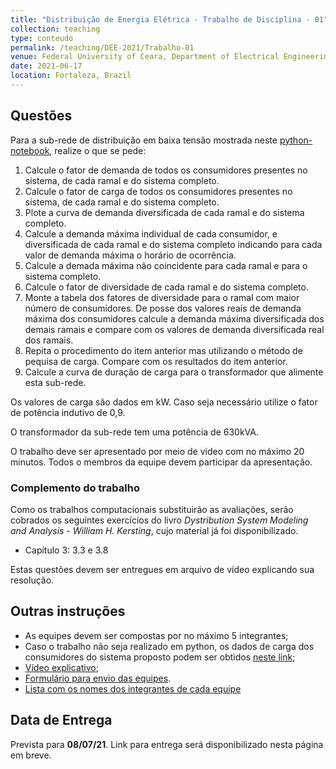 ```yaml
---
title: "Distribuição de Energia Elétrica - Trabalho de Disciplina - 01"
collection: teaching
type: conteudo
permalink: /teaching/DEE-2021/Trabalho-01
venue: Federal University of Ceara, Department of Electrical Engineering
date: 2021-06-17
location: Fortaleza, Brazil
---
```


## Questões
Para a sub-rede de distribuição em baixa tensão mostrada neste [python-notebook](https://colab.research.google.com/drive/1k-CpdoqG29omK5NKl7GvC6tZIgzlA_62?usp=sharing), realize o que se pede: 
1. Calcule o fator de demanda de todos os consumidores presentes no sistema, de cada ramal e do sistema completo.
2. Calcule o fator de carga de todos os consumidores presentes no sistema, de cada ramal e do sistema completo.
3. Plote a curva de demanda diversificada de cada ramal e do sistema completo.
4. Calcule a demanda máxima individual de cada consumidor, e diversificada de cada ramal e do sistema completo indicando para cada valor de demanda máxima o horário de ocorrência.
5. Calcule a demada máxima não coincidente para cada ramal e para o sistema completo.
6. Calcule o fator de diversidade de cada ramal e do sistema completo.
7. Monte a tabela dos fatores de diversidade para o ramal com maior número de consumidores. De posse dos valores reais de demanda máxima dos consumidores calcule a demanda máxima diversificada dos demais ramais e compare com os valores de demanda diversificada real dos ramais.
8. Repita o procedimento do item anterior mas utilizando o método de pequisa de carga. Compare com os resultados do item anterior.
9. Calcule a curva de duração de carga para o transformador que alimente esta sub-rede.

Os valores de carga são dados em kW. Caso seja necessário utilize o fator de potência indutivo de 0,9.

O transformador da sub-rede tem uma potência de 630kVA.

O trabalho deve ser apresentado por meio de video com no máximo 20 minutos. Todos o membros da equipe devem participar da apresentação.

### Complemento do trabalho
Como os trabalhos computacionais substituirão as avaliações, serão cobrados os seguintes exercícios do livro *Dystribution System Modeling and Analysis - William H. Kersting*, cujo material já foi disponibilizado.

- Capítulo 3: 3.3 e 3.8

Estas questões devem ser entregues em arquivo de vídeo explicando sua resolução.

## Outras instruções
- As equipes devem ser compostas por no máximo 5 integrantes; 
- Caso o trabalho não seja realizado em python, os dados de carga dos consumidores do sistema proposto podem ser obtidos [neste link](https://github.com/lucassm/lucassm.github.io/raw/master/files/SDEE-2021/Trabalho-01/data.csv);
- [Vídeo explicativo](https://drive.google.com/file/d/1pDcNWU55Qp0CrQDa7JZAPhWSa20uMWCO/view?usp=sharing);
- [Formulário para envio das equipes](https://forms.gle/QcjxuQcRE9rd6iKv7).
- [Lista com os nomes dos integrantes de cada equipe](/teaching/DEE-2021/Trabalho-01/Equipes)


## Data de Entrega
Prevista para **08/07/21**. Link para entrega será disponibilizado nesta página em breve.


